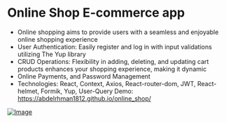 # Online Shop E-commerce app
 - Online shopping aims to provide users with a seamless and enjoyable online shopping experience
 - User Authentication: Easily register and log in with input validations utilizing The Yup library
 - CRUD Operations: Flexibility in adding, deleting, and updating cart products enhances your shopping experience, making it dynamic
 - Online Payments, and Password Management
 - Technologies: React, Context, Axios, React-router-dom, JWT, React-helmet, Formik, Yup, User-Query
 Demo: https://abdelrhman1812.github.io/online_shop/

[![Image](https://drive.google.com/uc?export=view&id=1564DZhp4DCYp4L4fDrJG4eFkw17r2Z2n)
](https://github-production-user-asset-6210df.s3.amazonaws.com/133179089/300119356-eba41739-2c4a-4b4b-8edb-104d695ce7a4.png?X-Amz-Algorithm=AWS4-HMAC-SHA256&X-Amz-Credential=AKIAVCODYLSA53PQK4ZA%2F20241020%2Fus-east-1%2Fs3%2Faws4_request&X-Amz-Date=20241020T120251Z&X-Amz-Expires=300&X-Amz-Signature=466208d1a6a92096763628eca508d4895939e0260672198b18a0b6ab240e98d2&X-Amz-SignedHeaders=host)

